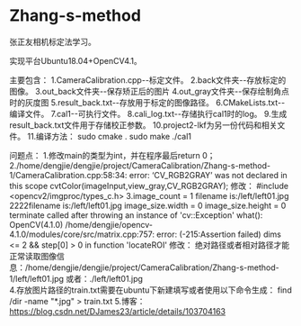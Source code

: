 # Zhang-s-method
张正友相机标定法学习。

实现平台Ubuntu18.04+OpenCV4.1。

主要包含：
1.CameraCalibration.cpp--标定文件。
2.back文件夹--存放标定的图像。
3.out_back文件夹--保存矫正后的图片
4.out_gray文件夹--保存绘制角点时的灰度图
5.result_back.txt--存放用于标定的图像路径。
6.CMakeLists.txt--编译文件。
7.cal1--可执行文件。
8.cali_log.txt--存储执行cal1时的log。
9.生成result_back.txt文件用于存储校正参数。
10.project2-lkf为另一份代码和相关文件。
11.编译方法：
	sudo cmake .
	sudo make
	./cal1

     

问题点：
1.修改main的类型为int，并在程序最后return 0；
2./home/dengjie/dengjie/project/CameraCalibration/Zhang-s-method-1/CameraCalibration.cpp:58:34: error: ‘CV_RGB2GRAY’ was not declared in this scope
    cvtColor(imageInput,view_gray,CV_RGB2GRAY);
  修改：
  #include <opencv2/imgproc/types_c.h>
3.image_count = 1
  filename is:/left/left01.jpg
  2222filename is:/left/left01.jpg
  image_size.width = 0
  image_size.height = 0
  terminate called after throwing an instance of 'cv::Exception'
    what():  OpenCV(4.1.0) /home/dengjie/opencv-4.1.0/modules/core/src/matrix.cpp:757: error: (-215:Assertion failed) dims <= 2 &&           step[0] > 0 in function 'locateROI'
  修改：
  绝对路径或者相对路径才能正常读取图像信息：/home/dengjie/dengjie/project/CameraCalibration/Zhang-s-method-1/left/left01.jpg
  或者：./left/left01.jpg  
4.存放图片路径的train.txt需要在ubuntu下新建填写或者使用以下命令生成：	
  find /dir -name "*.jpg" > train.txt
5.博客：https://blog.csdn.net/DJames23/article/details/103704163
